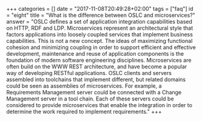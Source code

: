 +++
categories = []
date = "2017-11-08T20:49:28+02:00"
tags = ["faq"]
id = "eight"
title = "What is the difference between OSLC and microservices?"
answer = "OSLC defines a set of application integration capabilities based on HTTP, RDF and LDP. Microservices represent an architectural style that factors applications into loosely coupled services that implement business capabilities. This is not a new concept. The ideas of maximizing functional cohesion and minimizing coupling in order to support efficient and effective development, maintenance and reuse of application components is the foundation of modern software engineering disciplines. Microservices are often build on the WWW REST architecture, and have become a popular way of developing RESTful applications. OSLC clients and servers assembled into toolchains that implement different, but related domains could be seen as assemblies of microservices. For example, a Requirements Management server could be connected with a Change Management server in a tool chain. Each of these servers could be considered to provide microservices that enable the integration in order to determine the work required to implement requirements."
+++

